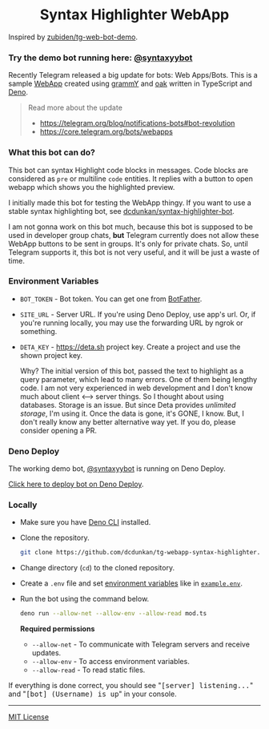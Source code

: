 <center>

# Syntax Highlighter WebApp

</center>

Inspired by
[zubiden/tg-web-bot-demo](https://github.com/zubiden/tg-web-bot-demo).

### Try the demo bot running here: [@syntaxyybot](https://telegram.me/syntaxyybot)

Recently Telegram released a big update for bots: Web Apps/Bots. This is a
sample [WebApp](https://core.telegram.org/bots/webapps) created using
[grammY](https://grammy.dev) and [oak](https://github.com/oakserver/oak) written
in TypeScript and [Deno](https://deno.land).

> Read more about the update
>
> - https://telegram.org/blog/notifications-bots#bot-revolution
> - https://core.telegram.org/bots/webapps

### What this bot can do?

This bot can syntax Highlight code blocks in messages. Code blocks are
considered as `pre` or multiline `code` entities. It replies with a button to
open webapp which shows you the highlighted preview.

I initially made this bot for testing the WebApp thingy. If you want to use a
stable syntax highlighting bot, see
[dcdunkan/syntax-highlighter-bot](https://github.com/dcdunkan/syntax-highlighter-bot).

I am not gonna work on this bot much, because this bot is supposed to be used in
developer group chats, **but** Telegram currently does not allow these WebApp
buttons to be sent in groups. It's only for private chats. So, until Telegram
supports it, this bot is not very useful, and it will be just a waste of time.

### Environment Variables

- `BOT_TOKEN` - Bot token. You can get one from
  [BotFather](https://t.me/BotFather).
- `SITE_URL` - Server URL. If you're using Deno Deploy, use app's url. Or, if
  you're running locally, you may use the forwarding URL by ngrok or something.
- `DETA_KEY` - https://deta.sh project key. Create a project and use the shown
  project key.

  Why? The initial version of this bot, passed the text to highlight as a query
  parameter, which lead to many errors. One of them being lengthy code. I am not
  very experienced in web development and I don't know much about client <-->
  server things. So I thought about using databases. Storage is an issue. But
  since Deta provides _unlimited storage_, I'm using it. Once the data is gone,
  it's GONE, I know. But, I don't really know any better alternative way yet. If
  you do, please consider opening a PR.

### Deno Deploy

The working demo bot, [@syntaxyybot](https://telegram.me/syntaxyybot) is running
on Deno Deploy.

[Click here to deploy bot on Deno Deploy](https://dash.deno.com/new?url=https://raw.githubusercontent.com/dcdunkan/tg-webapp-syntax-highlighter/main/mod.ts&env=BOT_TOKEN,SITE_URL).

### Locally

- Make sure you have [Deno CLI](https://deno.land) installed.
- Clone the repository.
  ```bash
  git clone https://github.com/dcdunkan/tg-webapp-syntax-highlighter.git
  ```
- Change directory (`cd`) to the cloned repository.
- Create a `.env` file and set [environment variables](#environment-variables)
  like in [`example.env`](example.env).
- Run the bot using the command below.
  ```bash
  deno run --allow-net --allow-env --allow-read mod.ts
  ```

  **Required permissions**
  - `--allow-net` - To communicate with Telegram servers and receive updates.
  - `--allow-env` - To access environment variables.
  - `--allow-read` - To read static files.

If everything is done correct, you should see "<samp>[server]
listening...</samp>" and "<samp>[bot] (Username) is up</samp>" in your console.

---

[MIT License](LICENSE)
